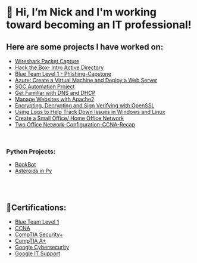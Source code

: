 <h1> 👋 Hi, I’m Nick and I'm working toward becoming an IT professional!</h1>
<h2>Here are some projects I have worked on:</h2>


- [Wireshark Packet Capture](https://github.com/Ntopo1/Wireshark)<br />
- [Hack the Box- Intro Active Directory](https://github.com/Ntopo1/Active-Directory-HTB/tree/main)<br />
- [Blue Team Level 1 - Phishing-Capstone](https://github.com/Ntopo1/BTL1-Phishing-Capstone/blob/main/README.md)<br />
- [Azure: Create a Virtual Machine and Deploy a Web Server](https://github.com/Ntopo1/Azure-Create-a-Virtual-Machine-and-deploy-a-Web-server/blob/main/README.md)<br />
- [SOC Automation Project](https://github.com/Ntopo1/SOC-Automation/blob/main/README.md)<br />
- [Get Familiar with DNS and DHCP](https://github.com/Ntopo1/Get-Familiar-with-DNS-and-DHCP-/blob/main/README.md)<br />
- [Manage Websites with Apache2](https://github.com/Ntopo1/Manage-Websites-With-Apache2/blob/main/README.md)<br />
- [Encrypting, Decrypting and Sign Verifying with OpenSSL](https://github.com/Ntopo1/encrypting-decrypting-and-sign-verify-using-OpenSSL/tree/main)<br />
- [Using Logs to Help Track Down Issues in Windows and Linux](https://github.com/Ntopo1/Using-Logs-to-Help-You-Track-Down-Issues-in-Windows-and-Linux/blob/main/README.md)<br />
- [Create a Small Office/ Home Office Network](https://github.com/Ntopo1/Build-a-home-network-with-Cisco-packet-tracer/tree/main)<br />
- [Two Office Network-Configuration-CCNA-Recap](https://github.com/Ntopo1/Network-Configuration---CCNA-Recap)<br />
<br />

<h3>Python Projects:</h3>

- [BookBot](https://github.com/Ntopo1/bookbot/blob/main/README.md)<br />
- [Asteroids in Py](https://github.com/Ntopo1/Asteroids_in_py)<br />

<br />
<br />
<h2>📃Certifications:</h2>

- [Blue Team Level 1](https://www.credly.com/badges/583ef24b-f11a-4a3b-b3ba-ad55af69bfd2/public_url)<br />
- [CCNA](https://www.credly.com/badges/a9cafc9c-ec51-42ad-bf4a-70980af67803/public_url)<br />
- [CompTIA Security+](https://drive.google.com/file/d/1OfHCGPZm4c3YCGu41vC4gZqJx7wzdusX/view?usp=sharing)<br />
- [CompTIA A+](https://www.credly.com/badges/41c0e4f9-393a-41fb-875c-b5f4ab69c599/public_url)<br />
- [Google Cybersecurity](https://coursera.org/share/81d412b244d151519b6c93ce9f2aba51)<br />
- [Google IT Support](https://coursera.org/share/79f7db03dabacd4f430420c993e197d8)<br />

  


<!---
Ntopo1/Ntopo1 is a ✨ special ✨ repository because its `README.md` (this file) appears on your GitHub profile.
You can click the Preview link to take a look at your changes.
--->

